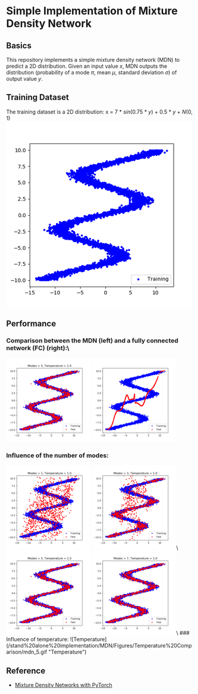 # Simple Implementation of Mixture Density Network
## Basics
This repository implements a simple mixture density network (MDN) to predict a 2D distribution. Given an input value *x*, MDN outputs the distribution (probability of a mode *π*, mean *μ*, standard deviation *σ*) of output value *y*.
## Training Dataset
The training dataset is a 2D distribution: x = 7 \* *sin*(0.75 \* *y*) + 0.5 \* *y* + *N*(0, 1)\
![Training Dataset](/stand%20alone%20implementation/MDN/Figures/Training%20and%20Test%20Samples/training_data.png "Training Dataset")
## Performance
### Comparison between the MDN (left) and a fully connected network (FC) (right):\
<img src="/stand%20alone%20implementation/MDN/Figures/Training%20and%20Test%20Samples/mdn_5.png" alt="MDN" width="45%"/>
<img src="/stand%20alone%20implementation/MDN/Figures/Training%20and%20Test%20Samples/fc.png" alt="FC" width="45%"/><br/>

### Influence of the number of modes:
<img src="/stand%20alone%20implementation/MDN/Figures/Training%20and%20Test%20Samples/mdn_1.png" alt="MDN" width="45%"/>
<img src="/stand%20alone%20implementation/MDN/Figures/Training%20and%20Test%20Samples/mdn_3.png" alt="MDN" width="45%"/>\
<img src="/stand%20alone%20implementation/MDN/Figures/Training%20and%20Test%20Samples/mdn_5.png" alt="MDN" width="45%"/>
<img src="/stand%20alone%20implementation/MDN/Figures/Training%20and%20Test%20Samples/mdn_7.png" alt="MDN" width="45%"/>\
### Influence of temperature:
![Temperature](/stand%20alone%20implementation/MDN/Figures/Temperature%20Comparison/mdn_5.gif "Temperature")

## Reference
- [Mixture Density Networks with PyTorch](https://github.com/hardmaru/pytorch_notebooks/blob/master/mixture_density_networks.ipynb)
